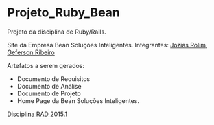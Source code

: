 # Projeto_Ruby_Bean
Projeto da disciplina de Ruby/Rails.

Site da Empresa Bean Soluções Inteligentes.
Integrantes: <a href="https://github.com/mocotinha">Jozias Rolim</a>, <a href="https://github.com/gefersonrd">Geferson Ribeiro</a>

Artefatos a serem gerados:
- Documento de Requisitos
- Documento de Análise
- Documento de Projeto
- Home Page da Bean Soluções Inteligentes.

<a href="https://github.com/ifpb/dafrad-2015.1/">Disciplina RAD 2015.1</a> 
